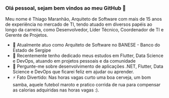 ### Olá pessoal, sejam bem vindos ao meu GitHub 👋

Meu nome é Thiago Maranhão, Arquiteto de Software com mais de 15 anos de experiência no mercado de TI, tendo atuado em diversos papéis ao longo da carreira, como Desenvolvedor, Líder Técnico, Coordenador de TI e Gerente de Projetos.

- 🔭 Atualmente atuo como Arquiteto de Software no BANESE - Banco do Estado de Sergipe
- 🌱 Recentemente tenho dedicado meus estudos em Flutter, Data Science e DevOps, atuando em projetos pessoais e da comunidade
- 💬 Pergunte-me sobre desenvolvimento de aplicações .NET, Flutter, Data Science e DevOps que ficarei feliz em ajudar ou aprender.
- ⚡ Fato Divertido: Nas horas vagas curto uma boa cerveja, um bom samba, aquele futebol maroto e pratico corrida de rua para compensar as calorias adquiridas nas horas vagas :). 

<!--
**thiagofmaranhao/thiagofmaranhao** is a ✨ _special_ ✨ repository because its `README.md` (this file) appears on your GitHub profile.

Here are some ideas to get you started:

- 🔭 I’m currently working on ...
- 🌱 I’m currently learning ...
- 👯 I’m looking to collaborate on ...
- 🤔 I’m looking for help with ...
- 💬 Ask me about ...
- 📫 How to reach me: ...
- 😄 Pronouns: ...
- ⚡ Fun fact: ...
-->
